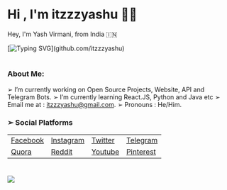 <h1 align="left"><b>Hi , I'm itzzzyashu ✌🏻</b></h1>
Hey, I'm Yash Virmani, from India 🇮🇳

[![Typing SVG](https://readme-typing-svg.demolab.com?font=Odin+Rounded&weight=100&size=20&duration=2000&pause=250&color=00F726&vCenter=true&width=700&height=40&lines=I'm+into+these+programming+languages.;Java%2C+Python%2C+HTML%2C+CSS%2C+Javascript;Web+and+Android+App+Development;Computer+Software+Programming+and+more.)](github.com/itzzzyashu)

#
### About Me:
➢ I’m currently working on Open Source Projects, Website, API and Telegram Bots.
➢ I’m currently learning React.JS, Python and Java etc
➢ Email me at : itzzzyashu@gmail.com.
➢ Pronouns : He/Him.

### ➢ Social Platforms</summary>
<table>
  <tr>
    <td><a href="https://www.facebook.com/Itzzzyashu/"> Facebook </a></td>
    <td><a href="https://www.instagram.com/Itzzzyashu/"> Instagram </a></td>
    <td><a href="https://www.twitter.com/Itzzzyashu/"> Twitter </a></td>
    <td><a href="https://telegram.me/Itzzzyashu/"> Telegram </a></td>
  </tr>
  <tr>
    <td><a href="https://www.quora.com/profile/Itzzzyashu/"> Quora </a></td>
    <td><a href="https://www.reddit.com/user/Itzzzyashu/"> Reddit </a></td>
    <td><a href="https://www.youtube.com/@Itzzzyashu"> Youtube </a></td>
    <td><a href="https://www.pinterest.com/aleciento/"> Pinterest </a></td>
  </tr>
</table>

#
<img align="center" src="https://github-readme-stats.vercel.app/api?username=itzzzyashu&hide=stars&show_icons=true&icon_color=fff&bg_color=6f00fe,6f00fe,ff0000&title_color=fff&text_color=fff&count_private=true">
